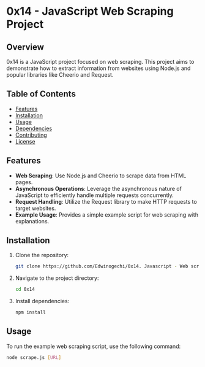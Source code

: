# 0x14 - JavaScript Web Scraping Project

## Overview

0x14 is a JavaScript project focused on web scraping. This project aims to demonstrate how to extract information from websites using Node.js and popular libraries like Cheerio and Request.

## Table of Contents

- [Features](#features)
- [Installation](#installation)
- [Usage](#usage)
- [Dependencies](#dependencies)
- [Contributing](#contributing)
- [License](#license)

## Features

- **Web Scraping**: Use Node.js and Cheerio to scrape data from HTML pages.
- **Asynchronous Operations**: Leverage the asynchronous nature of JavaScript to efficiently handle multiple requests concurrently.
- **Request Handling**: Utilize the Request library to make HTTP requests to target websites.
- **Example Usage**: Provides a simple example script for web scraping with explanations.

## Installation

1. Clone the repository:

    ```bash
    git clone https://github.com/Edwinogechi/0x14. Javascript - Web scraping.git
    ```

2. Navigate to the project directory:

    ```bash
    cd 0x14
    ```

3. Install dependencies:

    ```bash
    npm install
    ```

## Usage

To run the example web scraping script, use the following command:

```bash
node scrape.js [URL]

